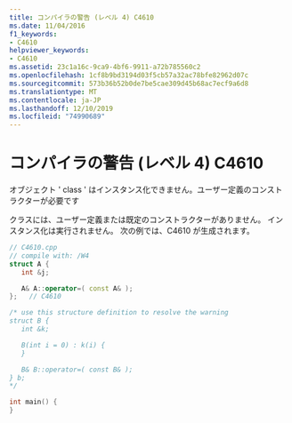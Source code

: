 ```yaml
---
title: コンパイラの警告 (レベル 4) C4610
ms.date: 11/04/2016
f1_keywords:
- C4610
helpviewer_keywords:
- C4610
ms.assetid: 23c1a16c-9ca9-4bf6-9911-a72b785560c2
ms.openlocfilehash: 1cf8b9bd3194d03f5cb57a32ac78bfe82962d07c
ms.sourcegitcommit: 573b36b52b0de7be5cae309d45b68ac7ecf9a6d8
ms.translationtype: MT
ms.contentlocale: ja-JP
ms.lasthandoff: 12/10/2019
ms.locfileid: "74990689"
---
```

# <a name="compiler-warning-level-4-c4610"></a>コンパイラの警告 (レベル 4) C4610

オブジェクト ' class ' はインスタンス化できません。ユーザー定義のコンストラクターが必要です

クラスには、ユーザー定義または既定のコンストラクターがありません。 インスタンス化は実行されません。 次の例では、C4610 が生成されます。

```cpp
// C4610.cpp
// compile with: /W4
struct A {
   int &j;

   A& A::operator=( const A& );
};   // C4610

/* use this structure definition to resolve the warning
struct B {
   int &k;

   B(int i = 0) : k(i) {
   }

   B& B::operator=( const B& );
} b;
*/

int main() {
}
```
